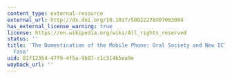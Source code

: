 ```yaml
---
content_type: external-resource
external_url: http://dx.doi.org/10.1017/S0022278X07003084
has_external_license_warning: true
license: https://en.wikipedia.org/wiki/All_rights_reserved
status: ''
title: 'The Domestication of the Mobile Phone: Oral Society and New ICT in Burkina
  Faso'
uid: 81f12364-47f9-4f5a-9b07-c1c314b5ea9e
wayback_url: ''
---
```

